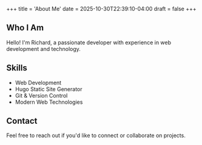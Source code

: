 +++
title = 'About Me'
date = 2025-10-30T22:39:10-04:00
draft = false
+++

## Who I Am

Hello! I'm Richard, a passionate developer with experience in web development and technology.

## Skills

- Web Development
- Hugo Static Site Generator
- Git & Version Control
- Modern Web Technologies

## Contact

Feel free to reach out if you'd like to connect or collaborate on projects.
